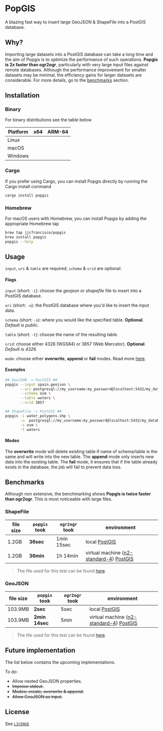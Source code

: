 # PopGIS
A blazing fast way to insert large GeoJSON & ShapeFile into a PostGIS database.

## Why?
Importing large datasets into a PostGIS database can take a long time and the aim of Popgis is to optimize the performance of such operations. **Popgis is 2x faster than ogr2ogr**, particularly with very large input files against remote databases. Although the performance improvement for smaller datasets may be minimal, the efficiency gains for larger datasets are considerable. For more details, go to the [benchmarks](#benchmarks) section.

## Installation

### Binary
For binary distributions see the table below

| Platform | x64 | ARM-64 |
|----------|-----|--------|
| Linux    |     |        |
| macOS    |     |        |
| Windows  |     |        |

### Cargo
If you prefer using Cargo, you can install Popgis directly by running the Cargo install command
```bash
cargo install popgis
```

### Homebrew
For macOS users with Homebrew, you can install Popgis by adding the appropriate Homebrew tap
```bash
brew tap jjcfrancisco/popgis
brew install popgis
popgis --help
```

## Usage
`input`, `uri` & `table` are required; `schema` & `srid` are optional.

#### Flags

`input` (short: `-i`): choose the *geojson* or *shapefile* file to insert into a PostGIS database.

`uri` (short: `-u`): the PostGIS database where you'd like to insert the input data.

`schema` (short: `-s`): where you would like the specified table. **Optional**. *Default is public.*

`table` (short: `-t`): choose the name of the resulting table.

`srid`: choose either 4326 (WGS84) or 3857 (Web Mercator).  **Optional**. *Default is 4326.*

`mode`: choose either **overwrite**, **append** or **fail** modes. Read more [here](#modes).

#### Examples
```bash
## GeoJSON -> PostGIS ##
popgis --input spain.geojson \
       --uri postgresql://my_username:my_password@localhost:5432/my_database \
       --schema osm \
       --table waters \
       --srid 3857

## ShapeFile -> PostGIS ##
popgis -i water_polygons.shp \
       -u  postgresql://my_username:my_password@localhost:5432/my_database \
       -s osm \
       -t waters
```

#### Modes
The **overwrite** mode will delete existing table if name of schema/table is the same and will write into the new table. The **append** mode only inserts new data into the existing table. The **fail** mode, it ensures that if the table already exists in the database, the job will fail to prevent data loss.

## Benchmarks
Although non extensive, the benchmarking shows **Popgis is twice faster than ogr2ogr**. This is most noticeable with large files.

### ShapeFile

| file size |  `popgis` took | `ogr2ogr` took | environment |
|-----------|----------------|----------------|-------------|
| 1.2GB     | **36sec**      | 1min 15sec     | local [PostGIS](https://hub.docker.com/r/kartoza/postgis/)       | 
| 1.2GB     | **36min**      | 1h 14min       | virtual machine ([n2-standard-4](https://cloud.google.com/compute/docs/general-purpose-machines)) [PostGIS](https://hub.docker.com/r/kartoza/postgis/) |

> The file used for this test can be found [here](https://osmdata.openstreetmap.de/data/water-polygons.html).

### GeoJSON

| file size |  `popgis` took | `ogr2ogr` took | environment |
|-----------|----------------|----------------|-------------|
| 103.9MB   | **2sec**       | 5sec           | local [PostGIS](https://hub.docker.com/r/kartoza/postgis/)       | 
| 103.9MB   | **2min 14sec** | 5min           | virtual machine ([n2-standard-4](https://cloud.google.com/compute/docs/general-purpose-machines)) [PostGIS](https://hub.docker.com/r/kartoza/postgis/) |

> The file used for this test can be found [here](https://data.cityofnewyork.us/City-Government/NYC-Street-Centerline-CSCL-/exjm-f27b).

## Future implementation
The list below contains the upcoming implementations.

To do:

* Allow nested GeoJSON properties.
* <del>Improve stdout.</del>
* <del>Modes: create, overwrite & append.</del>
* <del>Allow GeoJSON as input.</del>

## License
See [`LICENSE`](./LICENSE)

